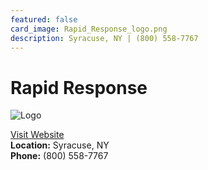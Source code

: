 ```yaml
---
featured: false
card_image: Rapid_Response_logo.png
description: Syracuse, NY | (800) 558-7767
---
```


# Rapid Response
<img src="Rapid_Response_logo.png" alt="Logo" style="max-width: 200px; height: auto;">

<a href="https://www.rrms.com">Visit Website</a>  
**Location:** Syracuse, NY  
**Phone:** (800) 558-7767
